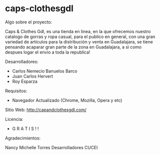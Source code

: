 # caps-clothesgdl

Algo sobre el proyecto:

Caps &amp; Clothes Gdl, es una tienda en linea, en la que ofrecemos nuestro catalogo de gorras y ropa casual, para el publico en general, con una gran variedad de artículos para la distribución y venta en Guadalajara, se tiene pensando acaparar gran parte de la zona en Guadalajara, a si como despues logar el envio a toda la republica!

Desarrolladores:
- Carlos Nemecio Banuelos Barco
- Juan Carlos Hervert 
- Roy Esparza

Requisitos:
- Navegador Actualizado (Chrome, Mozilla, Opera y etc)

Sitio Web: 
http://capandclothesgdl.com/

Licencia:

- G R A T I S  ! ! 

Agradecimientos:

Nancy Michelle Torres
Desarrolladores
CUCEI


